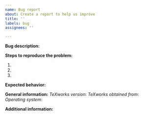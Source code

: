 ```yaml
---
name: Bug report
about: Create a report to help us improve
title: ''
labels: bug
assignees: ''

---
```


**Bug description:**


**Steps to reproduce the problem:**

1. 
2. 
3. 

**Expected behavior:**


**General information:**
_TeXworks version_: 
_TeXworks obtained from_: 
_Operating system_: 

**Additional information:**

